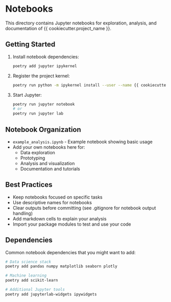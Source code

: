 # Notebooks

This directory contains Jupyter notebooks for exploration, analysis, and documentation of {{ cookiecutter.project_name }}.

## Getting Started

1. Install notebook dependencies:
   ```bash
   poetry add jupyter ipykernel
   ```

2. Register the project kernel:
   ```bash
   poetry run python -m ipykernel install --user --name {{ cookiecutter.package_name }} --display-name "{{ cookiecutter.project_name }}"
   ```

3. Start Jupyter:
   ```bash
   poetry run jupyter notebook
   # or
   poetry run jupyter lab
   ```

## Notebook Organization

- `example_analysis.ipynb` - Example notebook showing basic usage
- Add your own notebooks here for:
  - Data exploration
  - Prototyping
  - Analysis and visualization
  - Documentation and tutorials

## Best Practices

- Keep notebooks focused on specific tasks
- Use descriptive names for notebooks
- Clear outputs before committing (see .gitignore for notebook output handling)
- Add markdown cells to explain your analysis
- Import your package modules to test and use your code

## Dependencies

Common notebook dependencies that you might want to add:

```bash
# Data science stack
poetry add pandas numpy matplotlib seaborn plotly

# Machine learning
poetry add scikit-learn

# Additional Jupyter tools
poetry add jupyterlab-widgets ipywidgets
```
